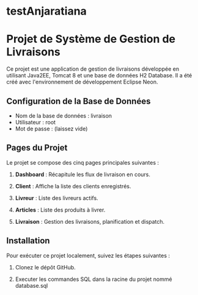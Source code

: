 # testAnjaratiana

# Projet de Système de Gestion de Livraisons

Ce projet est une application de gestion de livraisons développée en utilisant Java2EE, Tomcat 8 et une base de données H2 Database. 
Il a été créé avec l'environnement de développement Eclipse Neon.

## Configuration de la Base de Données

- Nom de la base de données : livraison
- Utilisateur : root
- Mot de passe : (laissez vide)

## Pages du Projet

Le projet se compose des cinq pages principales suivantes :

1. **Dashboard** : Récapitule les flux de livraison en cours.

2. **Client** : Affiche la liste des clients enregistrés.

3. **Livreur** : Liste des livreurs actifs.

4. **Articles** : Liste des produits à livrer.

5. **Livraison** : Gestion des livraisons, planification et dispatch.

## Installation

Pour exécuter ce projet localement, suivez les étapes suivantes :

1. Clonez le dépôt GitHub.

2. Executer les commandes SQL dans la racine du projet nommé database.sql

  
